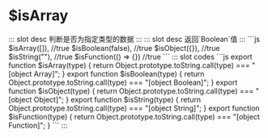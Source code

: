 # $isArray
<ContainerBox title="介绍">
::: slot desc
判断是否为指定类型的数据
:::
</ContainerBox>

<ContainerBox title="基础用法">
::: slot desc
返回`Boolean`值
:::
```js
$isArray([]), //true
$isBoolean(false), //true
$isObject({}), //true
$isString(""), //true
$isFunction(() => {}) //true
```
<ShowCode>
::: slot codes
```js
export function $isArray(type) {
  return Object.prototype.toString.call(type) === "[object Array]";
}
export function $isBoolean(type) {
  return Object.prototype.toString.call(type) === "[object Boolean]";
}
export function $isObject(type) {
  return Object.prototype.toString.call(type) === "[object Object]";
}
export function $isString(type) {
  return Object.prototype.toString.call(type) === "[object String]";
}
export function $isFunction(type) {
  return Object.prototype.toString.call(type) === "[object Function]";
}
```
:::
</ShowCode>
</ContainerBox>